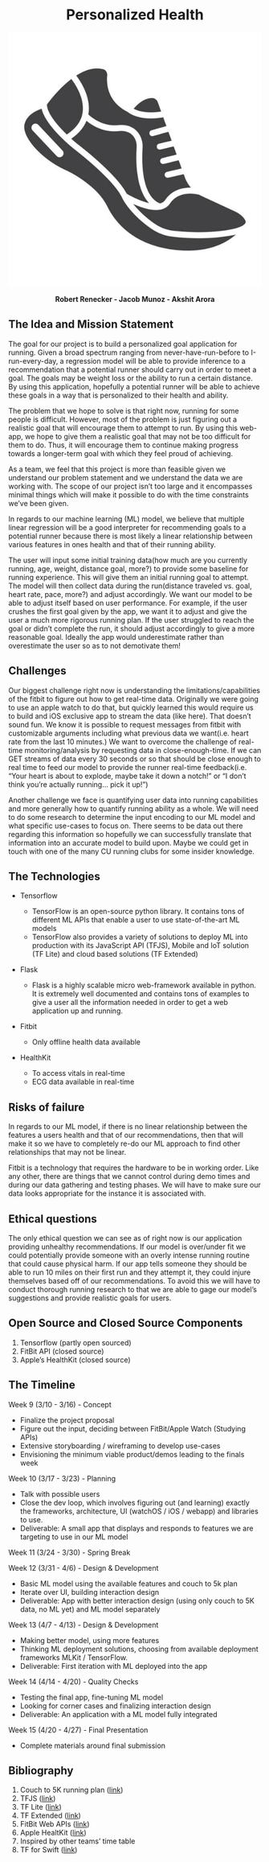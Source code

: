 
<h1 align="center"> Personalized Health </h1>
<p align="center">
  <img src="objects/images/readme1.jpg" alt="Title-Image" />
</p>

<p align="center">
 <b>Robert Renecker - Jacob Munoz - Akshit Arora</b>
</p>

## The Idea and Mission Statement

The goal for our project is to build a personalized goal application for running. Given a broad spectrum ranging from never-have-run-before to I-run-every-day, a regression model will be able to provide inference to a recommendation that a potential runner should carry out in order to meet a goal. The goals may be weight loss or the ability to run a certain distance. By using this application, hopefully a potential runner will be able to achieve these goals in a way that is personalized to their health and ability. 

The problem that we hope to solve is that right now, running for some people is difficult. However, most of the problem is just figuring out a realistic goal that will encourage them to attempt to run. By using this web-app, we hope to give them a realistic goal that may not be too difficult for them to do. Thus, it will encourage them to continue making progress towards a longer-term goal with which they feel proud of achieving. 

As a team, we feel that this project is more than feasible given we understand our problem statement and we understand the data we are working with. The scope of our project isn’t too large and it encompasses minimal things which will make it possible to do with the time constraints we’ve been given.

In regards to our machine learning (ML) model, we believe that multiple linear regression will be a good interpreter for recommending goals to a potential runner because there is most likely a linear relationship between various features in ones health and that of their running ability.

The user will input some initial training data(how much are you currently running, age, weight, distance goal, more?) to provide some baseline for running experience. This will give them an initial running goal to attempt. The model will then collect data during the run(distance traveled vs. goal, heart rate, pace, more?) and adjust accordingly. We want our model to be able to adjust itself based on user performance. For example, if the user crushes the first goal given by the app, we want it to adjust and give the user a much more rigorous running plan. If the user struggled to reach the goal or didn’t complete the run, it should adjust accordingly to give a more reasonable goal. Ideally the app would underestimate rather than overestimate the user so as to not demotivate them!

## Challenges

Our biggest challenge right now is understanding the limitations/capabilities of the fitbit to figure out how to get real-time data. Originally we were going to use an apple watch to do that, but quickly learned this would require us to build and iOS exclusive app to stream the data (like here). That doesn’t sound fun. We know it is possible to request messages from fitbit with customizable arguments including what previous data we want(i.e. heart rate from the last 10 minutes.) We want to overcome the challenge of real-time monitoring/analysis by requesting data in close-enough-time. If we can GET streams of data every 30 seconds or so that should be close enough to real time to feed our model to provide the runner real-time feedback(i.e. “Your heart is about to explode, maybe take it down a notch!” or “I don’t think you’re actually running… pick it up!”)

Another challenge we face is quantifying user data into running capabilities and more generally how to quantify running ability as a whole. We will need to do some research to determine the input encoding to our ML model and what specific use-cases to focus on. There seems to be data out there regarding this information so hopefully we can successfully translate that information into an accurate model to build upon. Maybe we could get in touch with one of the many CU running clubs for some insider knowledge.

## The Technologies
- Tensorflow
  - TensorFlow is an open-source python library. It contains tons of different ML APIs that enable a user to use state-of-the-art ML models
  - TensorFlow also provides a variety of solutions to deploy ML into production with its JavaScript API (TFJS), Mobile and IoT solution (TF Lite) and cloud based solutions (TF Extended)

- Flask
  - Flask is a highly scalable micro web-framework available in python. It is extremely well documented and contains tons of examples to give a user all the information needed in order to get a web application up and running.
- Fitbit
  - Only offline health data available
- HealthKit
  - To access vitals in real-time
  - ECG data available in real-time

## Risks of failure

In regards to our ML model, if there is no linear relationship between the features a users health and that of our recommendations, then that will make it so we have to completely re-do our ML approach to find other relationships that may not be linear. 

Fitbit is a technology that requires the hardware to be in working order. Like any other, there are things that we cannot control during demo times and during our data gathering and testing phases. We will have to make sure our data looks appropriate for the instance it is associated with.

## Ethical questions

The only ethical question we can see as of right now is our application providing unhealthy recommendations. If our model is over/under fit we could potentially provide someone with an overly intense running routine that could cause physical harm. If our app tells someone they should be able to run 10 miles on their first run and they attempt it, they could injure themselves based off of our recommendations. To avoid this we will have to conduct thorough running research to that we are able to gage our model’s suggestions and provide realistic goals for users. 

## Open Source and Closed Source Components
1. Tensorflow (partly open sourced)
2. FitBit API (closed source)
3. Apple’s HealthKit (closed source)

## The Timeline

Week 9 (3/10 - 3/16) - Concept
- Finalize the project proposal
- Figure out the input, deciding between FitBit/Apple Watch (Studying APIs)
- Extensive storyboarding / wireframing to develop use-cases
- Envisioning the minimum viable product/demos leading to the finals week

Week 10 (3/17 - 3/23) - Planning
- Talk with possible users
- Close the dev loop, which involves figuring out (and learning) exactly the frameworks, architecture, UI (watchOS / iOS / webapp) and libraries to use.
- Deliverable: A small app that displays and responds to features we are targeting to use in our ML model

Week 11 (3/24 - 3/30) - Spring Break

Week 12 (3/31 - 4/6) - Design & Development
- Basic ML model using the available features and couch to 5k plan
- Iterate over UI, building interaction design
- Deliverable: App with better interaction design (using only couch to 5K data, no ML yet) and ML model separately

Week 13 (4/7 - 4/13) - Design & Development
- Making better model, using more features
- Thinking ML deployment solutions, choosing from available deployment frameworks MLKit / TensorFlow.
- Deliverable: First iteration with ML deployed into the app

Week 14 (4/14 - 4/20) - Quality Checks
- Testing the final app, fine-tuning ML model
- Looking for corner cases and finalizing interaction design
- Deliverable: An application with a ML model fully integrated

Week 15 (4/20 - 4/27) - Final Presentation
- Complete materials around final submission

## Bibliography

1. Couch to 5K running plan ([link](https://crcphp.arizona.edu/sites/default/files/images/Couch-to-5k%20Running%20Plan.pdf)) 
2. TFJS ([link](https://www.tensorflow.org/js)) 
3. TF Lite ([link](https://www.tensorflow.org/lite)) 
4. TF Extended ([link](https://www.tensorflow.org/tfx)) 
5. FitBit Web APIs ([link](https://dev.fitbit.com/build/reference/web-api/)) 
6. Apple HealtKit ([link](https://developer.apple.com/healthkit/)) 
7. Inspired by other teams’ time table 
8. TF for Swift ([link](https://www.tensorflow.org/swift))